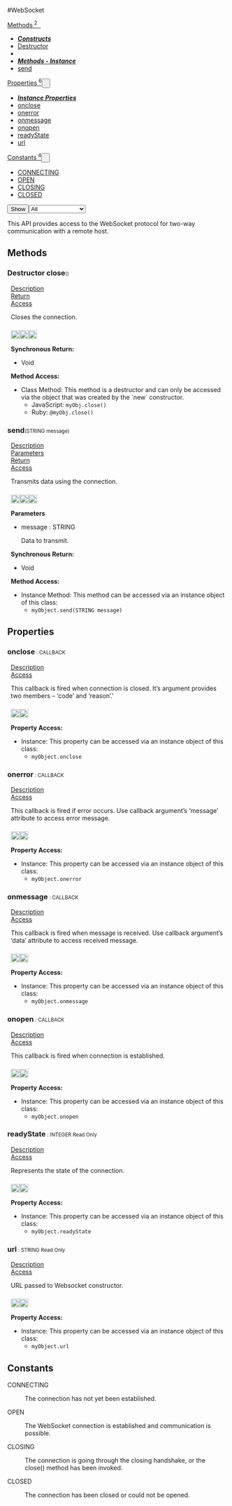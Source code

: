 #WebSocket
<div class="btn-group"><a href="#Methods" class="btn"><i class="icon-cog"></i> Methods<sup>&nbsp;2</sub></a><a class="btn dropdown-toggle" data-toggle="dropdown" data-target="#" href="#Methods" >  <span class="caret"></span>&nbsp;</a><ul class="dropdown-menu" style="max-height: 500px;overflow: auto;"><li class="disabled"><a tabindex="-1" href="#"><b><i>Constructs</i></b></a><li><a href="#mclose" data-target="cMethodclose" class="autouncollapse">Destructor</a></li></li><li class="divider"></li><li class="disabled"><a tabindex="-1" href="#"><b><i>Methods - Instance</i></b></a><li><a href="#msend" data-target="cMethodsend" class="autouncollapse">send</a></li></li></ul></div><div class="btn-group"><a href="#Properties" class="btn"><i class="icon-list"></i> Properties<sup>&nbsp;6</sup></a><button href="#" class="btn dropdown-toggle" data-toggle="dropdown">  <span class="caret"></span>&nbsp;</button><ul class="dropdown-menu" style="max-height: 500px;overflow: auto;"><li class="disabled"><a tabindex="-1" href="#"><b><i>Instance Properties</i></b></a><li><a href="#ponclose" data-target="cPropertyonclose" class="autouncollapse">onclose</a></li><li><a href="#ponerror" data-target="cPropertyonerror" class="autouncollapse">onerror</a></li><li><a href="#ponmessage" data-target="cPropertyonmessage" class="autouncollapse">onmessage</a></li><li><a href="#ponopen" data-target="cPropertyonopen" class="autouncollapse">onopen</a></li><li><a href="#preadyState" data-target="cPropertyreadyState" class="autouncollapse">readyState</a></li><li><a href="#purl" data-target="cPropertyurl" class="autouncollapse">url</a></li></li></ul></div><div class="btn-group"><a href="#Constants" class="btn"><i class="icon-warning-sign"></i> Constants<sup>&nbsp;4</sup></a><button href="#" class="btn dropdown-toggle" data-toggle="dropdown">  <span class="caret"></span>&nbsp;</button><ul class="dropdown-menu" style="max-height: 500px;overflow: auto;"><li><a href="#c0" data-target="rConstant0" class="autouncollapse">CONNECTING</a></li><li><a href="#c1" data-target="rConstant1" class="autouncollapse">OPEN</a></li><li><a href="#c2" data-target="rConstant2" class="autouncollapse">CLOSING</a></li><li><a href="#c3" data-target="rConstant3" class="autouncollapse">CLOSED</a></li></ul></div><div class="btn-group pull-right"><button class="btn dropdown-toggle" id="apiFilterBtn" data-toggle="dropdown" href="#" title="Filter Properties and Methods"><i class="icon-filter "></i>Show</button><select id="apiFilter" class="dropdown-menu apiFilter"><option value="all">All</option><option value="js">JavaScript</option><option value="ruby">Ruby</option><option value="android">Android</option><option value="ios">iOS</option><option value="wm">Windows Mobile</option><option value="wp8">Windows Phone 8</option><option value="w32">Windows Desktop</option><option value="msi">MSI Only</option></select></div><div  id="apibody" style="overflow:auto;padding-right: 5px;">
<p>This API provides access to the WebSocket protocol for two-way communication with a remote host.</p>


<a name='Methods'></a>
<h2><i class='icon-cog'></i>Methods</h2>

<div class="accordion" id="accordion"><a name ='mclose'/><div class=' method  js ruby android' id='mclose'><h3><strong  ><span class="label label-inverse"> Destructor</span> close</strong><span style='font-size:.7em;font-weight:normal;'>()</span></h3><ul class="nav nav-tabs" style="padding-left:8px"><li class='active'><a href="#mclose1" data-toggle="tab">Description</a></li><li ><a href="#mclose4" data-toggle="tab">Return</a></li><li ><a href="#mclose6" data-toggle="tab">Access</a></li></ul><div class='tab-content' style='padding-left:8px' id='tc-close'><div class="tab-pane fade active in" id="mclose1"><p>Closes the connection.</p>
<p><div><p><img src="/img/js.png" style="width: 20px;padding-top: 8px" rel="tooltip" title="JavaScript"><img src="/img/ruby.png" style="width: 20px;padding-top: 8px" rel="tooltip" title="Ruby"><img src="/img/android.png" style="width: 20px;padding-top: 8px" rel="tooltip" title="Android"></p></div></p></div><div class="tab-pane fade" id="mclose2"></div><div class="tab-pane fade" id="mclose3"></div><div class="tab-pane fade" id="mclose4"><div><p><strong>Synchronous Return:</strong></p><ul><li>Void</li></ul></div></div><div class="tab-pane fade" id="mclose6"><div><p><strong>Method Access:</strong></p><ul><li>Class Method: This method is a destructor and can only be accessed via the object that was created by the `new` constructor. <ul><li>JavaScript: <code>myObj.close()</code> </li><li>Ruby: <code>@myObj.close()</code></li></ul></li></ul></div></div></div>  </div><a name ='msend'/><div class=' method  js ruby android' id='msend'><h3><strong  >send</strong><span style='font-size:.7em;font-weight:normal;'>(<span class="text-info">STRING</span> message)</span></h3><ul class="nav nav-tabs" style="padding-left:8px"><li class='active'><a href="#msend1" data-toggle="tab">Description</a></li><li ><a href="#msend2" data-toggle="tab">Parameters</a></li><li ><a href="#msend4" data-toggle="tab">Return</a></li><li ><a href="#msend6" data-toggle="tab">Access</a></li></ul><div class='tab-content' style='padding-left:8px' id='tc-send'><div class="tab-pane fade active in" id="msend1"><p>Transmits data using the connection.</p>
<p><div><p><img src="/img/js.png" style="width: 20px;padding-top: 8px" rel="tooltip" title="JavaScript"><img src="/img/ruby.png" style="width: 20px;padding-top: 8px" rel="tooltip" title="Ruby"><img src="/img/android.png" style="width: 20px;padding-top: 8px" rel="tooltip" title="Android"></p></div></p></div><div class="tab-pane fade" id="msend2"><div><p><strong>Parameters</strong></p><ul><li>message : <span class='text-info'>STRING</span><p><p>Data to transmit.</p>
 </p></li></ul></div></div><div class="tab-pane fade" id="msend3"></div><div class="tab-pane fade" id="msend4"><div><p><strong>Synchronous Return:</strong></p><ul><li>Void</li></ul></div></div><div class="tab-pane fade" id="msend6"><div><p><strong>Method Access:</strong></p><ul><li><i class="icon-file"></i>Instance Method: This method can be accessed via an instance object of this class: <ul><li><code>myObject.send(<span class="text-info">STRING</span> message)</code></li></ul></li></ul></div></div></div>  </div></div>
<a name='Properties'></a>
<h2><i class='icon-list'></i>Properties</h2>

<a name='ponclose'></a><div class=' method  js ruby' id='ponclose'><h3><strong  >onclose</strong><span style='font-size:.7em;font-weight:normal;'> : <span class='text-info'>CALLBACK</span>  </span></h3><ul class="nav nav-tabs" style="padding-left:8px"><li class='active'><a href="#ponclose1" data-toggle="tab">Description</a></li><li ><a href="#ponclose6" data-toggle="tab">Access</a></li></ul><div class='tab-content' style='padding-left:8px' id='tc-onclose'><div class="tab-pane fade active in" id="ponclose1"><p>This callback is fired when connection is closed. It&rsquo;s argument provides two members &ndash; &lsquo;code&rsquo; and &lsquo;reason&rsquo;.'</p>
<p><div><p><img src="/img/js.png" style="width: 20px;padding-top: 8px" rel="tooltip" title="JavaScript"><img src="/img/ruby.png" style="width: 20px;padding-top: 8px" rel="tooltip" title="Ruby"> </p></div></p></div><div class="tab-pane fade" id="ponclose2"></div><div class="tab-pane fade" id="ponclose5"></div><div class="tab-pane fade" id="ponclose6"><div><p><strong>Property Access:</strong></p><ul><li><i class="icon-file"></i>Instance: This property can be accessed via an instance object of this class: <ul><li><code>myObject.onclose</code></li></ul></li></ul></div></div></div>  </div><a name='ponerror'></a><div class=' method  js ruby' id='ponerror'><h3><strong  >onerror</strong><span style='font-size:.7em;font-weight:normal;'> : <span class='text-info'>CALLBACK</span>  </span></h3><ul class="nav nav-tabs" style="padding-left:8px"><li class='active'><a href="#ponerror1" data-toggle="tab">Description</a></li><li ><a href="#ponerror6" data-toggle="tab">Access</a></li></ul><div class='tab-content' style='padding-left:8px' id='tc-onerror'><div class="tab-pane fade active in" id="ponerror1"><p>This callback is fired if error occurs. Use callback argument&rsquo;s &lsquo;message&rsquo; attribute to access error message.</p>
<p><div><p><img src="/img/js.png" style="width: 20px;padding-top: 8px" rel="tooltip" title="JavaScript"><img src="/img/ruby.png" style="width: 20px;padding-top: 8px" rel="tooltip" title="Ruby"> </p></div></p></div><div class="tab-pane fade" id="ponerror2"></div><div class="tab-pane fade" id="ponerror5"></div><div class="tab-pane fade" id="ponerror6"><div><p><strong>Property Access:</strong></p><ul><li><i class="icon-file"></i>Instance: This property can be accessed via an instance object of this class: <ul><li><code>myObject.onerror</code></li></ul></li></ul></div></div></div>  </div><a name='ponmessage'></a><div class=' method  js ruby' id='ponmessage'><h3><strong  >onmessage</strong><span style='font-size:.7em;font-weight:normal;'> : <span class='text-info'>CALLBACK</span>  </span></h3><ul class="nav nav-tabs" style="padding-left:8px"><li class='active'><a href="#ponmessage1" data-toggle="tab">Description</a></li><li ><a href="#ponmessage6" data-toggle="tab">Access</a></li></ul><div class='tab-content' style='padding-left:8px' id='tc-onmessage'><div class="tab-pane fade active in" id="ponmessage1"><p>This callback is fired when message is received. Use callback argument&rsquo;s &lsquo;data&rsquo; attribute to access received message.</p>
<p><div><p><img src="/img/js.png" style="width: 20px;padding-top: 8px" rel="tooltip" title="JavaScript"><img src="/img/ruby.png" style="width: 20px;padding-top: 8px" rel="tooltip" title="Ruby"> </p></div></p></div><div class="tab-pane fade" id="ponmessage2"></div><div class="tab-pane fade" id="ponmessage5"></div><div class="tab-pane fade" id="ponmessage6"><div><p><strong>Property Access:</strong></p><ul><li><i class="icon-file"></i>Instance: This property can be accessed via an instance object of this class: <ul><li><code>myObject.onmessage</code></li></ul></li></ul></div></div></div>  </div><a name='ponopen'></a><div class=' method  js ruby' id='ponopen'><h3><strong  >onopen</strong><span style='font-size:.7em;font-weight:normal;'> : <span class='text-info'>CALLBACK</span>  </span></h3><ul class="nav nav-tabs" style="padding-left:8px"><li class='active'><a href="#ponopen1" data-toggle="tab">Description</a></li><li ><a href="#ponopen6" data-toggle="tab">Access</a></li></ul><div class='tab-content' style='padding-left:8px' id='tc-onopen'><div class="tab-pane fade active in" id="ponopen1"><p>This callback is fired when connection is established.</p>
<p><div><p><img src="/img/js.png" style="width: 20px;padding-top: 8px" rel="tooltip" title="JavaScript"><img src="/img/ruby.png" style="width: 20px;padding-top: 8px" rel="tooltip" title="Ruby"> </p></div></p></div><div class="tab-pane fade" id="ponopen2"></div><div class="tab-pane fade" id="ponopen5"></div><div class="tab-pane fade" id="ponopen6"><div><p><strong>Property Access:</strong></p><ul><li><i class="icon-file"></i>Instance: This property can be accessed via an instance object of this class: <ul><li><code>myObject.onopen</code></li></ul></li></ul></div></div></div>  </div><a name='preadyState'></a><div class=' method  js ruby' id='preadyState'><h3><strong  >readyState</strong><span style='font-size:.7em;font-weight:normal;'> : <span class='text-info'>INTEGER</span> <span class='label'>Read Only</span> </span></h3><ul class="nav nav-tabs" style="padding-left:8px"><li class='active'><a href="#preadyState1" data-toggle="tab">Description</a></li><li ><a href="#preadyState6" data-toggle="tab">Access</a></li></ul><div class='tab-content' style='padding-left:8px' id='tc-readyState'><div class="tab-pane fade active in" id="preadyState1"><p>Represents the state of the connection.</p>
<p><div><p><img src="/img/js.png" style="width: 20px;padding-top: 8px" rel="tooltip" title="JavaScript"><img src="/img/ruby.png" style="width: 20px;padding-top: 8px" rel="tooltip" title="Ruby"> </p></div></p></div><div class="tab-pane fade" id="preadyState2"></div><div class="tab-pane fade" id="preadyState5"></div><div class="tab-pane fade" id="preadyState6"><div><p><strong>Property Access:</strong></p><ul><li><i class="icon-file"></i>Instance: This property can be accessed via an instance object of this class: <ul><li><code>myObject.readyState</code></li></ul></li></ul></div></div></div>  </div><a name='purl'></a><div class=' method  js ruby' id='purl'><h3><strong  >url</strong><span style='font-size:.7em;font-weight:normal;'> : <span class='text-info'>STRING</span> <span class='label'>Read Only</span> </span></h3><ul class="nav nav-tabs" style="padding-left:8px"><li class='active'><a href="#purl1" data-toggle="tab">Description</a></li><li ><a href="#purl6" data-toggle="tab">Access</a></li></ul><div class='tab-content' style='padding-left:8px' id='tc-url'><div class="tab-pane fade active in" id="purl1"><p>URL passed to Websocket constructor.</p>
<p><div><p><img src="/img/js.png" style="width: 20px;padding-top: 8px" rel="tooltip" title="JavaScript"><img src="/img/ruby.png" style="width: 20px;padding-top: 8px" rel="tooltip" title="Ruby"> </p></div></p></div><div class="tab-pane fade" id="purl2"></div><div class="tab-pane fade" id="purl5"></div><div class="tab-pane fade" id="purl6"><div><p><strong>Property Access:</strong></p><ul><li><i class="icon-file"></i>Instance: This property can be accessed via an instance object of this class: <ul><li><code>myObject.url</code></li></ul></li></ul></div></div></div>  </div>
<a name='Constants'></a>
<h2><i class='icon-tag'></i>Constants</h2>

<div><dl  ><a name='c0'></a><dt>CONNECTING</dt><dd><p>The connection has not yet been established.</p>
</dd><a name='c1'></a><dt>OPEN</dt><dd><p>The WebSocket connection is established and communication is possible.</p>
</dd><a name='c2'></a><dt>CLOSING</dt><dd><p>The connection is going through the closing handshake, or the close() method has been invoked.</p>
</dd><a name='c3'></a><dt>CLOSED</dt><dd><p>The connection has been closed or could not be opened.</p>
</dd></dl></div></div>